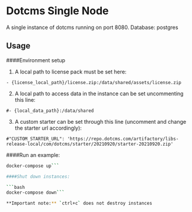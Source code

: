 # Dotcms Single Node

A single instance of dotcms running on port 8080. Database: postgres

## Usage

####Environment setup


1) A local path to license pack must be set here:

```
- {license_local_path}/license.zip:/data/shared/assets/license.zip
```

2) A local path to access data in the instance can be set uncommenting this line: 

```
#- {local_data_path}:/data/shared
```

3) A custom starter can be set through this line (uncomment and change the starter url accordingly): 

```
#"CUSTOM_STARTER_URL": 'https://repo.dotcms.com/artifactory/libs-release-local/com/dotcms/starter/20210920/starter-20210920.zip'
```

####Run an example:

```bash
docker-compose up```

####Shut down instances:

```bash
docker-compose down```

**Important note:** `ctrl+c` does not destroy instances


